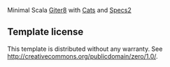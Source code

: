 Minimal Scala [Giter8][g8] with [Cats][cats] and [Specs2][specs2]

Template license
----------------

This template is distributed without any warranty. See <http://creativecommons.org/publicdomain/zero/1.0/>.

[g8]: http://www.foundweekends.org/giter8
[cats]: https://github.com/typelevel/cats
[specs2]: https://github.com/etorreborre/specs2
